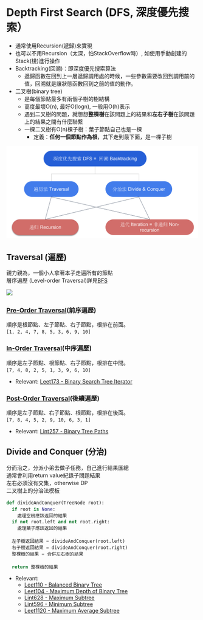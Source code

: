 # Depth First Search (DFS, 深度優先搜索）

- 通常使用Recursion(遞歸)來實現
- 也可以不用Recursion（太深，怕StackOverflow時）, 如使用手動創建的Stack(棧)進行操作
- Backtracking(回溯)：即深度優先搜索算法
  - 遞歸函數在回到上一層遞歸調用處的時候，一些參數需要改回到調用前的值，回溯就是讓狀態函數回到之前的值的動作。 
- 二叉樹(binary tree)
  - 是每個節點最多有兩個子樹的樹結構
  - 高度最壞O(n), 最好O(logn), 一般用O(h)表示
  - 遇到二叉樹的問題，就想想**整棵樹**在該問題上的結果和**左右子樹**在該問題上的結果之間有什麼聯繫
  - 一棵二叉樹有O(n)棵子樹：葉子節點自己也是一棵
    - 定義：**任何一個節點作為根**，其下走到最下面，是一棵子樹 

<img src="../images/Dfs_cate.png" />
 
## Traversal (遍歷) 
親力親為，一個小人拿著本子走遍所有的節點\
層序遍歷 (Level-order Traversal)詳見[BFS](https://github.com/chkao831/Algo_learning_notes/tree/main/BFS)

<img src="https://ithelp.ithome.com.tw/upload/images/20181028/20111557YgB20xzqR3.jpg" />

### [Pre-Order Traversal](https://github.com/chkao831/Algo_learning_notes/blob/main/DFS/LeetCode_144_Binary-Tree-Preorder-Traversal.md)(前序遍歷)
順序是根節點、左子節點、右子節點，根排在前面。\
`[1, 2, 4, 7, 8, 5, 3, 6, 9, 10]`
### [In-Order Traversal](https://github.com/chkao831/Algo_learning_notes/blob/main/DFS/LeetCode_94_Binary-Tree-Inorder-Traversal.md)(中序遍歷)
順序是左子節點、根節點、右子節點，根排在中間。\
`[7, 4, 8, 2, 5, 1, 3, 9, 6, 10]`
- Relevant: [Leet173 - Binary Search Tree Iterator](https://github.com/chkao831/Algo_learning_notes/blob/main/DFS/LeetCode_173_Binary-Search-Tree-Iterator.md)
### [Post-Order Traversal](https://github.com/chkao831/Algo_learning_notes/blob/main/DFS/LeetCode_145_Binary-Tree-Postorder-Traversal.md)(後續遍歷)
順序是左子節點、右子節點、根節點，根排在後面。\
`[7, 8, 4, 5, 2, 9, 10, 6, 3, 1]`
- Relevant: [Lint257 - Binary Tree Paths](https://github.com/chkao831/Algo_learning_notes/blob/main/DFS/LeetCode_257_Binary-Tree-Paths.md)
## Divide and Conquer (分治)
分而治之，分派小弟去做子任務，自己進行結果匯總\
通常會利用return value紀錄子問題結果\
左右必須沒有交集，otherwise DP\
二叉樹上的分治法模板
```python
def divideAndConquer(TreeNode root):
  if root is None:
    處理空樹應該返回的結果
  if not root.left and not root.right:
    處理葉子應該返回的結果
  
  左子樹返回結果 = divideAndConquer(root.left)
  右子樹返回結果 = divideAndConquer(root.right)
  整棵樹的結果 = 合併左右樹的結果
  
  return 整棵樹的結果
```
- Relevant: 
  - [Leet110 - Balanced Binary Tree](https://github.com/chkao831/Algo_learning_notes/blob/main/DFS/LeetCode_110_Balanced-Binary-Tree.md)
  - [Leet104 - Maximum Depth of Binary Tree](https://github.com/chkao831/Algo_learning_notes/blob/main/DFS/LeetCode_104_Maximum-Depth-of-Binary-Tree.md)
  - [Lint628 - Maximum Subtree](https://github.com/chkao831/Algo_learning_notes/blob/main/DFS/LintCode_628_Maximum-Subtree.md)
  - [Lint596 - Minimum Subtree](https://github.com/chkao831/Algo_learning_notes/blob/main/DFS/LintCode_596_Minimum-Subtree.md)
  - [Leet1120 - Maximum Average Subtree](https://github.com/chkao831/Algo_learning_notes/blob/main/DFS/LeetCode_1120_Maximum-Average-Subtree.md)

